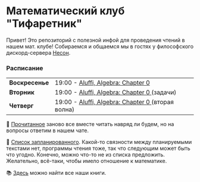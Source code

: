 # Математический клуб "Тифаретник"
Привет! Это репозиторий с полезной инфой для проведения чтений в нашем мат. клубе! Собираемся и общаемся мы в гостях у философского дискорд-сервера [Несон](https://discord.gg/GNb2u4m). 


### Расписание

<table> 
  <tr>
    <td><b>Воскресенье</td>
    <td>19:00 - <a href="https://drive.google.com/file/d/1cYc7wBnf4jsM3cgGWDaGlLUA19YNKR_N/view"> Aluffi, Algebra: Chapter 0 </a> </td>
  </tr>
  <tr>
    <td><b>Вторник</td>
    <td>19:00 - <a href="https://drive.google.com/file/d/1cYc7wBnf4jsM3cgGWDaGlLUA19YNKR_N/view"> Aluffi, Algebra: Chapter 0 </a> (задачи) </td>
  </tr>
  <tr>
    <td><b>Четверг</td>
    <td>19:00 - <a href="https://drive.google.com/file/d/1cYc7wBnf4jsM3cgGWDaGlLUA19YNKR_N/view"> Aluffi, Algebra: Chapter 0 </a> (вторая волна) </td>
  </tr>
</table>

:page_facing_up: [Прочитанное](https://github.com/cowboyslick/math_club/blob/main/%D0%BF%D1%80%D0%BE%D1%87%D0%B8%D1%82%D0%B0%D0%BB%D0%B8.md) заново все вместе читать навряд ли будем, но на вопросы ответим в нашем чате.

:page_facing_up: [Cписок запланированного](https://github.com/cowboyslick/math_club/blob/main/%D0%BF%D0%BB%D0%B0%D0%BD%D0%B8%D1%80%D1%83%D0%B5%D0%BC%20%D1%87%D0%B8%D1%82%D0%B0%D1%82%D1%8C.md). Какой-то связности между планируемыми текстами нет, программы чтения тоже, так что следующим может быть что угодно. Конечно, можно что-то не из списка предложить. Желательно, всё-таки, чтобы имело отношение к математике. 

:books: [Здесь](https://drive.google.com/drive/folders/1PNMiyOlzuug-AFRJFxAFHlyZBTv1kurY) можно найти все наши книги.
